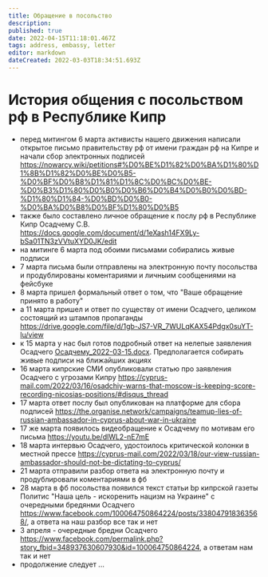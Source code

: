 ```yaml
---
title: Обращение в посольство
description: 
published: true
date: 2022-04-15T11:18:01.467Z
tags: address, embassy, letter
editor: markdown
dateCreated: 2022-03-03T18:34:51.693Z
---
```


# История общения с посольством рф в Республике Кипр

* перед митингом 6 марта активисты нашего движения написали открытое письмо правительству рф от имени граждан рф на Кипре и начали сбор электронных подписей https://nowarcy.wiki/petitions#%D0%BE%D1%82%D0%BA%D1%80%D1%8B%D1%82%D0%BE%D0%B5-%D0%BF%D0%B8%D1%81%D1%8C%D0%BC%D0%BE-%D0%B3%D1%80%D0%B0%D0%B6%D0%B4%D0%B0%D0%BD-%D1%80%D1%84-%D0%BD%D0%B0-%D0%BA%D0%B8%D0%BF%D1%80%D0%B5
* также было составлено личное обращение к послу рф в Республике Кипр Осадчему С.В. https://docs.google.com/document/d/1eXash14FX9Ly-bSa01TN3zVVtuXYD0JK/edit
* на митинге 6 марта под обоими письмами собирались живые подписи
* 7 марта письма были отправлены на электронную почту посольства и продублированы коментариями и личныим сообщениями на фейсбуке
* 8 марта пришел формальный ответ о том, что "Ваше обращение принято в работу"
* а 11 марта пришел и ответ по существу от имени Осадчего, целиком состоящий из штампов пропаганды https://drive.google.com/file/d/1gb-JS7-VR_7WULqKAX54Pdgx0suYT-lu/view
* к 15 марта у нас был готов подробный ответ на нелепые заявления Осадчего [Осадчему_2022-03-15.docx](https://docs.google.com/document/d/1tvJYkigGKQdKgzFRDMGiLrkZu3WKxgNl/edit?usp=sharing&ouid=104345030672209787197&rtpof=true&sd=true). Предполагается собирать живые подписи на ближайших акциях
* 16 марта кипрские СМИ опубликовали статью про заявления Осадчего с угрозами Кипру https://cyprus-mail.com/2022/03/16/osadchiy-warns-that-moscow-is-keeping-score-recording-nicosias-positions/#disqus_thread
* 17 марта ответ послу был опубликован на платформе для сбора подписей https://the.organise.network/campaigns/teamup-lies-of-russian-ambassador-in-cyprus-about-war-in-ukraine
* 17 же марта появилось видеобращение к Осадчему по мотивам его письма https://youtu.be/dlWL2-nE7mE
* 18 марта интервью Осадчего, удостоилось критической колонки в местной прессе https://cyprus-mail.com/2022/03/18/our-view-russian-ambassador-should-not-be-dictating-to-cyprus/
* 21 марта отправили разбор ответа на электронную почту и продублировали коментариями в фб
* 28 марта в фб посольства появился текст статьи bp кипрской газеты Политис "Наша цель - искоренить нацизм на Украине" с очередными бредянми Осадчего https://www.facebook.com/100064750864224/posts/338047918363568/, а ответа на наш разбор все так и нет
* 3 апреля - очередные бредни Осадчего https://www.facebook.com/permalink.php?story_fbid=348937630607930&id=100064750864224, а ответам нам так и нет
* продолжение следует ...